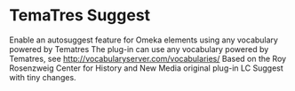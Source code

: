 # TemaTres Suggest
Enable an autosuggest feature for Omeka elements using any vocabulary powered by Tematres
The plug-in can use any vocabulary powered by Tematres, see http://vocabularyserver.com/vocabularies/
Based on the Roy Rosenzweig Center for History and New Media original plug-in LC Suggest with tiny changes.


